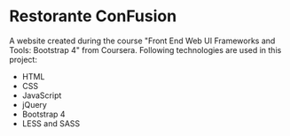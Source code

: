 # Restorante ConFusion

A website created during the course "Front End Web UI Frameworks and Tools: Bootstrap 4" from Coursera.
Following technologies are used in this project:
- HTML
- CSS
- JavaScript
- jQuery
- Bootstrap 4
- LESS and SASS
